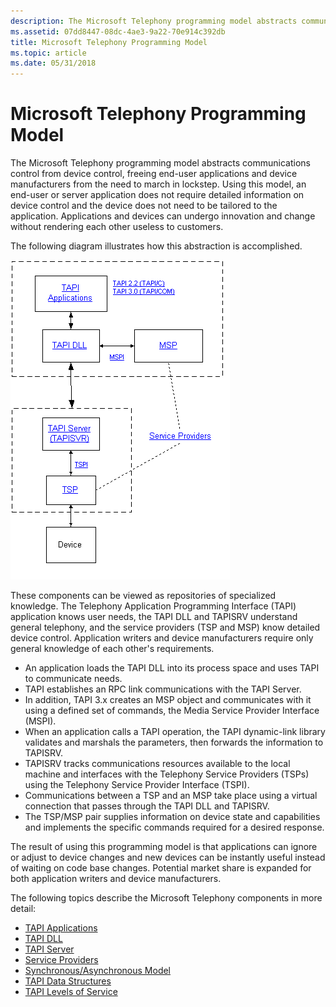 ```yaml
---
description: The Microsoft Telephony programming model abstracts communications control from device control, freeing end-user applications and device manufacturers from the need to march in lockstep.
ms.assetid: 07dd8447-08dc-4ae3-9a22-70e914c392db
title: Microsoft Telephony Programming Model
ms.topic: article
ms.date: 05/31/2018
---
```


# Microsoft Telephony Programming Model

The Microsoft Telephony programming model abstracts communications control from device control, freeing end-user applications and device manufacturers from the need to march in lockstep. Using this model, an end-user or server application does not require detailed information on device control and the device does not need to be tailored to the application. Applications and devices can undergo innovation and change without rendering each other useless to customers.

The following diagram illustrates how this abstraction is accomplished.

![how tapi abstracts communications control from device control](images/tapicomp.png)

These components can be viewed as repositories of specialized knowledge. The Telephony Application Programming Interface (TAPI) application knows user needs, the TAPI DLL and TAPISRV understand general telephony, and the service providers (TSP and MSP) know detailed device control. Application writers and device manufacturers require only general knowledge of each other's requirements.

-   An application loads the TAPI DLL into its process space and uses TAPI to communicate needs.
-   TAPI establishes an RPC link communications with the TAPI Server.
-   In addition, TAPI 3.x creates an MSP object and communicates with it using a defined set of commands, the Media Service Provider Interface (MSPI).
-   When an application calls a TAPI operation, the TAPI dynamic-link library validates and marshals the parameters, then forwards the information to TAPISRV.
-   TAPISRV tracks communications resources available to the local machine and interfaces with the Telephony Service Providers (TSPs) using the Telephony Service Provider Interface (TSPI).
-   Communications between a TSP and an MSP take place using a virtual connection that passes through the TAPI DLL and TAPISRV.
-   The TSP/MSP pair supplies information on device state and capabilities and implements the specific commands required for a desired response.

The result of using this programming model is that applications can ignore or adjust to device changes and new devices can be instantly useful instead of waiting on code base changes. Potential market share is expanded for both application writers and device manufacturers.

The following topics describe the Microsoft Telephony components in more detail:

-   [TAPI Applications](tapi-applications.md)
-   [TAPI DLL](tapi-dll.md)
-   [TAPI Server](tapi-server.md)
-   [Service Providers](service-providers.md)
-   [Synchronous/Asynchronous Model](synchronous-asynchronous-model.md)
-   [TAPI Data Structures](tapi-data-structures.md)
-   [TAPI Levels of Service](tapi-levels-of-service.md)

 

 



